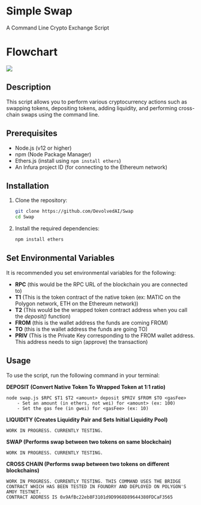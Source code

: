 # Simple Swap

A Command Line Crypto Exchange Script

# Flowchart

[![](https://mermaid.ink/img/pako:eNptU9tuGjEQ_ZWRHyuSD0BqJWAhQQoSLYn6sJsHZz2wbmzP1hcIAv69sw4LVO3b2nN8LjOzB1GTQjEUGy_bBp6Lyo3Kl4D-Fe7uvh3nLqKXdQyw07E5wrhcSO3uf4XXyo0zYiKNCVCTtdKpcITJYbRYwMpKH2FCLnavT5Wr3CTDVzvZQqR3dIwtyif9O2ml4x6WRIZJi4x6aZWMCB7ZyBbDAFqva-zYe8QKnQJKsU3xQje6yoyUAtNzH2FaTjx2jP_ojTJ86WmrFV6YppWb5sJCuwhPy1uJz0KBLQV91S6u2j_Q0hZv5WflOHnX8Txn-EU3p7ihn1Vulgs_udvKyx0Hp5Z81OSkgdBIj0DrWzuz_zXsLz88zW5ALkTJYZhQpTrCmrxNRh7hofyAL7CHr_DOvh7O6XjsVju8bXw_8e8JPYd6LKcfdSPdBmHu1sRvH8_x-6H1wSCktjX7AWCs73mHrlT9euXtAooNeihwpjuXkWoyrDwv8820prAPES0LzT83jyzPQL5pk5vMtGIgLPuWWvFCHyoHUAnmtFiJIX8qXMtkYiUqd2KoTJFWe1eLYfQJB8JT2jRiuJYm8CnljhZa8o9hz7enPyeXHGA?type=png)](https://mermaid.live/edit#pako:eNptU9tuGjEQ_ZWRHyuSD0BqJWAhQQoSLYn6sJsHZz2wbmzP1hcIAv69sw4LVO3b2nN8LjOzB1GTQjEUGy_bBp6Lyo3Kl4D-Fe7uvh3nLqKXdQyw07E5wrhcSO3uf4XXyo0zYiKNCVCTtdKpcITJYbRYwMpKH2FCLnavT5Wr3CTDVzvZQqR3dIwtyif9O2ml4x6WRIZJi4x6aZWMCB7ZyBbDAFqva-zYe8QKnQJKsU3xQje6yoyUAtNzH2FaTjx2jP_ojTJ86WmrFV6YppWb5sJCuwhPy1uJz0KBLQV91S6u2j_Q0hZv5WflOHnX8Txn-EU3p7ihn1Vulgs_udvKyx0Hp5Z81OSkgdBIj0DrWzuz_zXsLz88zW5ALkTJYZhQpTrCmrxNRh7hofyAL7CHr_DOvh7O6XjsVju8bXw_8e8JPYd6LKcfdSPdBmHu1sRvH8_x-6H1wSCktjX7AWCs73mHrlT9euXtAooNeihwpjuXkWoyrDwv8820prAPES0LzT83jyzPQL5pk5vMtGIgLPuWWvFCHyoHUAnmtFiJIX8qXMtkYiUqd2KoTJFWe1eLYfQJB8JT2jRiuJYm8CnljhZa8o9hz7enPyeXHGA)

## Description

This script allows you to perform various cryptocurrency actions such as swapping tokens, depositing tokens, adding liquidity, and performing cross-chain swaps using the command line.

## Prerequisites

- Node.js (v12 or higher)
- npm (Node Package Manager)
- Ethers.js (install using `npm install ethers`)
- An Infura project ID (for connecting to the Ethereum network)

## Installation

1. Clone the repository:
    ```sh
    git clone https://github.com/DevolvedAI/Swap
    cd Swap
    ```

2. Install the required dependencies:
    ```sh
    npm install ethers
    ```

## Set Environmental Variables

It is recommended you set environmental variables for the following:

- **RPC** (this would be the RPC URL of the blockchain you are connected to)
- **T1** (This is the token contract of the native token (ex: MATIC on the Polygon network, ETH on the Ethereum network))
- **T2** (This would be the wrapped token contract address when you call the *deposit()* function)
- **FROM** (this is the wallet address the funds are coming FROM)
- **TO** (this is the wallet address the funds are going TO)
- **PRIV** (This is the Private Key corresponding to the FROM wallet address. This address needs to sign (approve) the transaction)

## Usage

To use the script, run the following command in your terminal:

**DEPOSIT (Convert Native Token To Wrapped Token at 1:1 ratio)**
```
node swap.js $RPC $T1 $T2 <amount> deposit $PRIV $FROM $TO <gasFee>
    - Set an amount (in ethers, not wei) for <amount> (ex: 100)
    - Set the gas fee (in gwei) for <gasFee> (ex: 10)
```

**LIQUIDITY (Creates Liquidity Pair and Sets Initial Liquidity Pool)**
```
WORK IN PROGRESS. CURRENTLY TESTING.
```

**SWAP (Performs swap between two tokens on same blockchain)**
```
WORK IN PROGRESS. CURRENTLY TESTING.
```

**CROSS CHAIN (Performs swap between two tokens on different blockchains)**
```
WORK IN PROGRESS. CURRENTLY TESTING. THIS COMMAND USES THE BRIDGE CONTRACT WHICH HAS BEEN TESTED IN FOUNDRY AND DEPLOYED ON POLYGON'S AMOY TESTNET.
CONTRACT ADDRESS IS 0x9AfBc22eb8F3101d9D9968D89644380FDCaF3565
```





